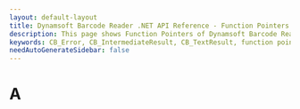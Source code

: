 ```yaml
---
layout: default-layout
title: Dynamsoft Barcode Reader .NET API Reference - Function Pointers
description: This page shows Function Pointers of Dynamsoft Barcode Reader for .NET SDK.
keywords: CB_Error, CB_IntermediateResult, CB_TextResult, function pointers, api reference, .Net
needAutoGenerateSidebar: false
---
```


# A
